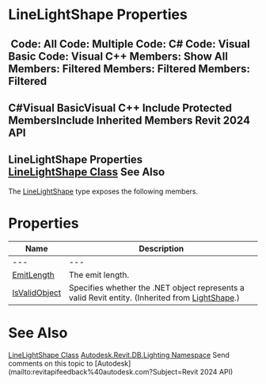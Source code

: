# LineLightShape Properties

﻿
 Code: All Code: Multiple Code: C# Code: Visual Basic Code: Visual C++  Members: Show All Members: Filtered Members: Filtered Members: Filtered   
---  
C#Visual BasicVisual C++
Include Protected MembersInclude Inherited Members
Revit 2024 API  
---  
LineLightShape Properties  
[LineLightShape Class](3fce7f00-ae7a-04db-a6e8-dab9794bd6a7.md "LineLightShape Class") See Also  
---  
The [LineLightShape](3fce7f00-ae7a-04db-a6e8-dab9794bd6a7.md "LineLightShape Class") type exposes the following members.
# Properties
| Name | Description |
| --- | --- |
| --- | --- | --- |
| [EmitLength](ab565bc6-7ad8-cbdd-cfe3-442f1f344804.md "EmitLength Property") | The emit length. |
| [IsValidObject](114aa517-ec9d-25a8-7b03-213d1458ba95.md "IsValidObject Property") | Specifies whether the .NET object represents a valid Revit entity.  (Inherited from [LightShape](6fc9d0d9-21ac-9192-0178-115be3a48dc7.md "LightShape Class").) |

# See Also
[LineLightShape Class](3fce7f00-ae7a-04db-a6e8-dab9794bd6a7.md "LineLightShape Class")
[Autodesk.Revit.DB.Lighting Namespace](a6a04f07-7fd2-0a4e-12e7-01842ee6daaf.md "Autodesk.Revit.DB.Lighting Namespace")
Send comments on this topic to [Autodesk](mailto:revitapifeedback%40autodesk.com?Subject=Revit 2024 API)